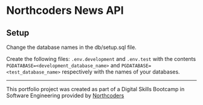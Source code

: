 # Northcoders News API

## Setup

Change the database names in the db/setup.sql file.

Create the following files: `.env.development` and `.env.test` with the contents `PGDATABASE=<development_database_name>` and `PGDATABASE=<test_database_name>` respectively with the names of your databases.

---

This portfolio project was created as part of a Digital Skills Bootcamp in Software Engineering provided by [Northcoders](https://northcoders.com/)
